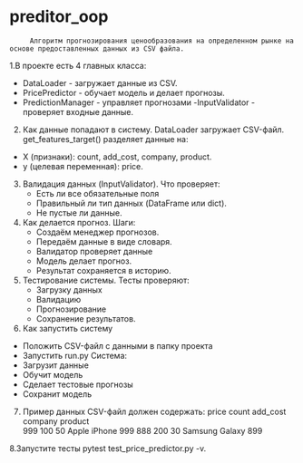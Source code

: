﻿# preditor_oop

         Aлгоритм прогнозирования ценообразования на определенном рынке на основе предоставленных данных из CSV файла.
     
1.В проекте есть 4 главных класса:

  - DataLoader - загружает данные из CSV.
  - PricePredictor - обучает модель и делает прогнозы.
  - PredictionManager - управляет прогнозами
  -InputValidator - проверяет входные данные.

2. Как данные попадают в систему.
 DataLoader загружает CSV-файл.
 get_features_target() разделяет данные на:
  - X (признаки): count, add_cost, company, product.
  - y (целевая переменная): price.

3. Валидация данных (InputValidator).
Что проверяет:
   - Есть ли все обязательные поля
   - Правильный ли тип данных (DataFrame или dict).
   - Не пустые ли данные.
4. Как делается прогноз.
  Шаги:
     - Создаём менеджер прогнозов.
     - Передаём данные в виде словаря.
     - Валидатор проверяет данные
     - Модель делает прогноз.
     - Результат сохраняется в историю.
5. Тестирование системы.
  Тесты проверяют:
     - Загрузку данных
     - Валидацию
     - Прогнозирование
     - Сохранение результатов.
6. Как запустить систему
  - Положить CSV-файл с данными в папку проекта
  - Запустить run.py
  Система:
  - Загрузит данные
  - Обучит модель
  - Сделает тестовые прогнозы
  - Сохранит модель
7. Пример данных
  CSV-файл должен содержать:
price  count	  add_cost   	company	   product	
999    100	    50	         Apple	     iPhone	999
888    200     30	         Samsung	   Galaxy	899

8.Запустите тесты pytest test_price_predictor.py -v.
